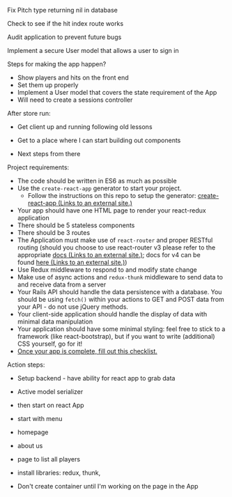 Fix Pitch type returning nil in database

Check to see if the hit index route works

Audit application to prevent future bugs

Implement a secure User model that allows a user to sign in 

Steps for making the app happen?
- Show players and hits on the front end
- Set them up properly
- Implement a User model that covers the state requirement of the App
- Will need to create a sessions controller


After store run:
- Get client up and running following old lessons

- Get to a place where I can start building out components
- Next steps from there



Project requirements:

- The code should be written in ES6 as much as possible
- Use the `create-react-app` generator to start your project.
    - Follow the instructions on this repo to setup the generator: [create-react-app (Links to an external site.)](https://github.com/facebookincubator/create-react-app)
- Your app should have one HTML page to render your react-redux application
- There should be 5 stateless components
- There should be 3 routes
- The Application must make use of `react-router` and proper RESTful routing (should you choose to use react-router v3 please refer to the appropriate [docs (Links to an external site.)](https://github.com/ReactTraining/react-router/tree/v3/docs); docs for v4 can be found [here (Links to an external site.)](https://reacttraining.com/react-router/web/guides/quick-start))
- Use Redux middleware to respond to and modify state change
- Make use of async actions and `redux-thunk` middleware to send data to and receive data from a server
- Your Rails API should handle the data persistence with a database. You should be using `fetch()` within your actions to GET and POST data from your API - do not use jQuery methods.
- Your client-side application should handle the display of data with minimal data manipulation
- Your application should have some minimal styling: feel free to stick to a framework (like react-bootstrap), but if you want to write (additional) CSS yourself, go for it!
- [Once your app is complete, fill out this checklist.](https://goo.gl/forms/ULtKsxuzWomvXuTk2)

Action steps:
- Setup backend - have ability for react app to grab data
- Active model serializer
- then start on react App
- start with menu
-   homepage
-   about us
-   page to list all players
-   install libraries: redux, thunk, 

- Don't create container until I'm working on the page in the App

